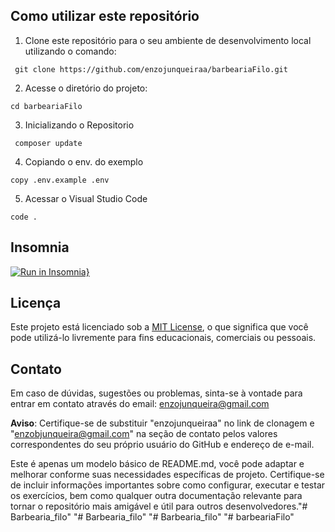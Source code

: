 ## Como utilizar este repositório

1. Clone este repositório para o seu ambiente de desenvolvimento local utilizando o comando:
```
 git clone https://github.com/enzojunqueiraa/barbeariaFilo.git
```
2. Acesse o diretório do projeto:
```
cd barbeariaFilo
```
3. Inicializando o Repositorio
```
 composer update

```
4. Copiando o env. do exemplo
```
copy .env.example .env
```

5. Acessar o Visual Studio Code
```
code .
```

## Insomnia
[![Run in Insomnia}](https://insomnia.rest/images/run.svg)](https://insomnia.rest/run/?label=barbearialb&uri=https%3A%2F%2Fgithub.com%2FClaudiodoSenai%2Fbarbearialb%2Fblob%2Fmain%2FInsomniaDefinitivo%2520.json)

## Licença

Este projeto está licenciado sob a [MIT License](LICENSE), o que significa que você pode utilizá-lo livremente para fins educacionais, comerciais ou pessoais.

## Contato
Em caso de dúvidas, sugestões ou problemas, sinta-se à vontade para entrar em contato através do email: enzojunqueira@gmail.com

**Aviso**: Certifique-se de substituir "enzojunqueiraa" no link de clonagem e "enzobjunqueira@gmail.com" na seção de contato pelos valores correspondentes do seu próprio usuário do GitHub e endereço de e-mail.

Este é apenas um modelo básico de README.md, você pode adaptar e melhorar conforme suas necessidades específicas de projeto. Certifique-se de incluir informações importantes sobre como configurar, executar e testar os exercícios, bem como qualquer outra documentação relevante para tornar o repositório mais amigável e útil para outros desenvolvedores."# Barbearia_filo" 
"# Barbearia_filo" 
"# Barbearia_filo" 
"# barbeariaFilo" 
